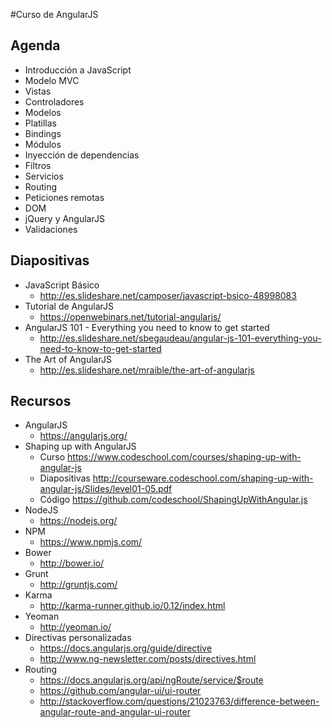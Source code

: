 #Curso de AngularJS

## Agenda

- Introducción a JavaScript
- Modelo MVC
- Vistas
- Controladores
- Modelos
- Platillas
- Bindings
- Módulos
- Inyección de dependencias
- Filtros
- Servicios
- Routing
- Peticiones remotas
- DOM
- jQuery y AngularJS
- Validaciones

## Diapositivas

- JavaScript Básico
	- http://es.slideshare.net/camposer/javascript-bsico-48998083
- Tutorial de AngularJS
	- https://openwebinars.net/tutorial-angularjs/
- AngularJS 101 - Everything you need to know to get started
	- http://es.slideshare.net/sbegaudeau/angular-js-101-everything-you-need-to-know-to-get-started
- The Art of AngularJS
	- http://es.slideshare.net/mraible/the-art-of-angularjs

## Recursos

- AngularJS
	- https://angularjs.org/
- Shaping up with AngularJS
	- Curso https://www.codeschool.com/courses/shaping-up-with-angular-js
	- Diapositivas http://courseware.codeschool.com/shaping-up-with-angular-js/Slides/level01-05.pdf
	- Código https://github.com/codeschool/ShapingUpWithAngular.js
- NodeJS
	- https://nodejs.org/
- NPM
	- https://www.npmjs.com/
- Bower
	- http://bower.io/
- Grunt
	- http://gruntjs.com/
- Karma
	- http://karma-runner.github.io/0.12/index.html
- Yeoman
	- http://yeoman.io/
- Directivas personalizadas
	- https://docs.angularjs.org/guide/directive
	- http://www.ng-newsletter.com/posts/directives.html
- Routing
	- https://docs.angularjs.org/api/ngRoute/service/$route
	- https://github.com/angular-ui/ui-router
	- http://stackoverflow.com/questions/21023763/difference-between-angular-route-and-angular-ui-router
